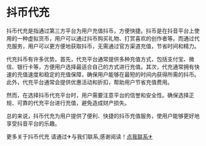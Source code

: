 # 抖币代充

抖币代充是指通过第三方平台为用户充值抖币，方便快捷。抖币是在抖音平台上使用的一种虚拟货币，用户可以通过抖币购买礼物、打赏喜欢的创作者等。而通过代充服务，用户可以更方便地获取抖币，无需通过官方渠道充值，节省时间和精力。

代充抖币有许多优势。首先，代充平台通常提供多种充值方式，包括支付宝、微信、银行卡等，方便用户选择最适合自己的方式进行充值。其次，代充通常拥有快速的充值速度和稳定的充值保障，确保用户能够在最短的时间内获得所需的抖币。此外，代充平台通常会提供优惠活动和折扣，帮助用户节省充值费用。

然而，在选择抖币代充平台时，用户需要注意平台的信誉和安全性。确保选择正规、可靠的代充平台进行充值，避免造成财产损失。

总的来说，抖币代充为用户提供了便利、快捷的抖币充值服务，使用户能够更好地享受抖音平台的乐趣。

更多关于抖币代充 请通过✈与我们联系,感谢阅读！[点我联系✈](https://dl.G208.com)
